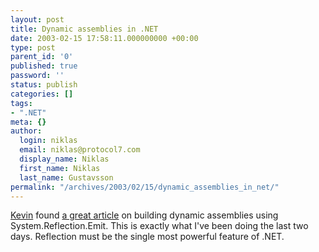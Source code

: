 ```yaml
---
layout: post
title: Dynamic assemblies in .NET
date: 2003-02-15 17:58:11.000000000 +00:00
type: post
parent_id: '0'
published: true
password: ''
status: publish
categories: []
tags:
- ".NET"
meta: {}
author:
  login: niklas
  email: niklas@protocol7.com
  display_name: Niklas
  first_name: Niklas
  last_name: Gustavsson
permalink: "/archives/2003/02/15/dynamic_assemblies_in_net/"
---
```

[Kevin](http://www.kevlindev.com) found [a great article](http://msdn.microsoft.com/library/default.asp?url=/library/en-us/dndotnet/html/rflemitcache.asp) on building dynamic assemblies using System.Reflection.Emit. This is exactly what I've been doing the last two days. Reflection must be the single most powerful feature of .NET.

